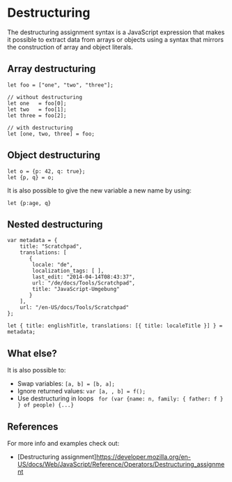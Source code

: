 # Destructuring

The destructuring assignment syntax is a JavaScript expression that makes it possible to extract data from arrays or objects using a syntax that mirrors the construction of array and object literals.



## Array destructuring
```
let foo = ["one", "two", "three"];

// without destructuring
let one   = foo[0];
let two   = foo[1];
let three = foo[2];

// with destructuring
let [one, two, three] = foo;
```

## Object destructuring
```
let o = {p: 42, q: true};
let {p, q} = o;
```

It is also possible to give the new variable a new name by using:
```
let {p:age, q}
```

## Nested destructuring


```
var metadata = {
    title: "Scratchpad",
    translations: [
       {
        locale: "de",
        localization_tags: [ ],
        last_edit: "2014-04-14T08:43:37",
        url: "/de/docs/Tools/Scratchpad",
        title: "JavaScript-Umgebung"
       }
    ],
    url: "/en-US/docs/Tools/Scratchpad"
};

let { title: englishTitle, translations: [{ title: localeTitle }] } = metadata;
```

## What else?
It is also possible to:
* Swap variables: ```[a, b] = [b, a];```
* Ignore returned values: ```var [a, , b] = f();```
* Use destructuring in loops ``` for (var {name: n, family: { father: f } } of people) {...}```


## References
For more info and examples check out:
* [Destructuring assignment]https://developer.mozilla.org/en-US/docs/Web/JavaScript/Reference/Operators/Destructuring_assignment
